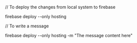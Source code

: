 // To deploy the changes from local system to firebase

firebase deploy --only hosting 

// To write a message

firebase deploy --only hosting -m "The message content here"